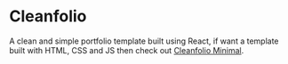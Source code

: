 # Cleanfolio

A clean and simple portfolio template built using React, if want a template built with HTML, CSS and JS then check out [Cleanfolio Minimal](https://github.com/rajshekhar26/cleanfolio-minimal).